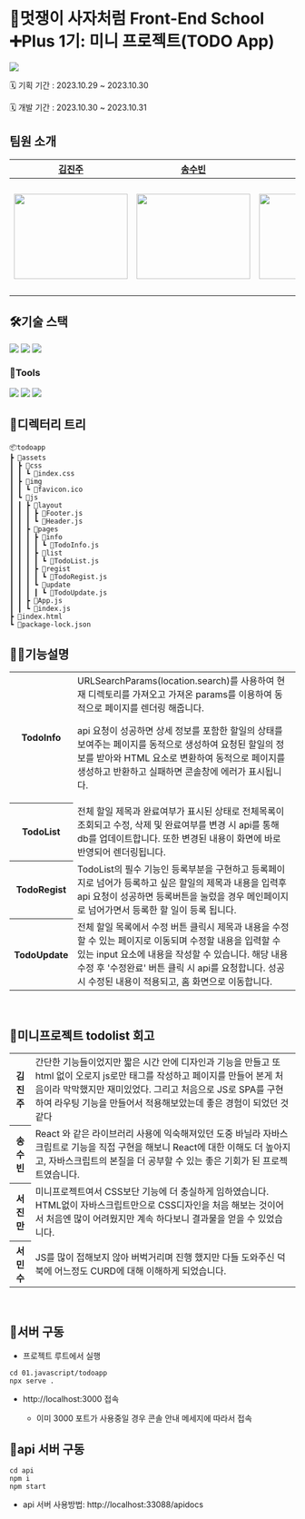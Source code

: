 # 🦁멋쟁이 사자처럼 Front-End School ➕Plus 1기: 미니 프로젝트(TODO App)

 <img width="full" src="https://github.com/pearlKinn/webcafe/assets/83470333/f4028e25-dad3-4ab7-941a-a19686bfc8dd" />

🗓️ 기획 기간 : 2023.10.29 ~ 2023.10.30

🗓️ 개발 기간 : 2023.10.30 ~ 2023.10.31

## 팀원 소개

|                                                                                                 [김진주](https://github.com/pearlKinn)                                                                                                  |                                                                                            [송수빈](https://github.com/ssb1565b)                                                                                             |                                                  [서진만](https://github.com/seojinman)                                                   |                                                                                                             [서민수](https://github.com/TocDX)                                                                                                             |
| :-------------------------------------------------------------------------------------------------------------------------------------------------------------------------------------------------------------------------------------: | :--------------------------------------------------------------------------------------------------------------------------------------------------------------------------------------------------------------------------: | :---------------------------------------------------------------------------------------------------------------------------------------: | :--------------------------------------------------------------------------------------------------------------------------------------------------------------------------------------------------------------------------------------------------------: |
| <img width="200" height="150" src="https://cdn.discordapp.com/attachments/1164071632160182347/1168469320393822208/a255f7770b98d619.png?ex=6551e0db&is=653f6bdb&hm=4eb518878b76733f02794269a4a06dff14027664af797a0964c81cb040ee5ee0&" /> | <img width="200" height="150" src="https://cdn.discordapp.com/attachments/1164071632160182347/1168471399321583737/image.png?ex=6551e2ca&is=653f6dca&hm=1b1d13c4280cef96fc284ec3aaef3f24abc278c03ef780e99ee1483721f5366b&" /> | <img width="200" height="150" src="https://github.com/FRONTENDSCHOOL6/ready-act/assets/117728530/31348309-ad72-439f-9420-e4d7f26f8673" /> | <img width="200" height="200" src="https://cdn.discordapp.com/attachments/1164071632160182347/1168468095539626024/KakaoTalk_Image_2023-10-30-17-34-56.png?ex=6551dfb7&is=653f6ab7&hm=af2424b0a86a5d48f4742fb1e68fc1374d1473f864b6de9553596a8b188e74b0&" /> |

## 🛠️기술 스택

 <img src="https://img.shields.io/badge/html5-E34F26?style=for-the-badge&logo=html5&logoColor=white">
 <img src="https://img.shields.io/badge/css-1572B6?style=for-the-badge&logo=css3&logoColor=white">
 <img src="https://img.shields.io/badge/javascript-F7DF1E?style=for-the-badge&logo=javascript&logoColor=black">  
<br/>

### 🧰Tools

<img src="https://img.shields.io/badge/Visual_Studio-5C2D91?style=for-the-badge&logo=visual%20studio&logoColor=white">
  <img src="https://img.shields.io/badge/git-F05032?style=for-the-badge&logo=git&logoColor=white">
<img src="https://img.shields.io/badge/github-181717?style=for-the-badge&logo=github&logoColor=white">

## 📁디렉터리 트리

```
📦todoapp
┣ 📂assets
┃ ┣ 📂css
┃ ┃ ┗ 📜index.css
┃ ┣ 📂img
┃ ┃ ┗ 📜favicon.ico
┃ ┗ 📂js
┃ ┃ ┣ 📂layout
┃ ┃ ┃ ┣ 📜Footer.js
┃ ┃ ┃ ┗ 📜Header.js
┃ ┃ ┣ 📂pages
┃ ┃ ┃ ┣ 📂info
┃ ┃ ┃ ┃ ┗ 📜TodoInfo.js
┃ ┃ ┃ ┣ 📂list
┃ ┃ ┃ ┃ ┗ 📜TodoList.js
┃ ┃ ┃ ┣ 📂regist
┃ ┃ ┃ ┃ ┗ 📜TodoRegist.js
┃ ┃ ┃ ┗ 📂update
┃ ┃ ┃ ┃ ┗ 📜TodoUpdate.js
┃ ┃ ┣ 📜App.js
┃ ┃ ┗ 📜index.js
┣ 📜index.html
┗ 📜package-lock.json
```

## 👩‍💻기능설명

 <table>
  <tr>
    <th>TodoInfo</th>
    <td>URLSearchParams(location.search)를 사용하여 현재 디렉토리를 가져오고 가져온 params를 이용하여 동적으로 페이지를 렌더링 해줍니다.

api 요청이 성공하면 상세 정보를 포함한 할일의 상태를 보여주는 페이지를 동적으로 생성하여
요청된 할일의 정보를 받아와 HTML 요소로 변환하여 동적으로 페이지를 생성하고 반환하고
실패하면 콘솔창에 에러가 표시됩니다.</td>

</tr>
<tr>
<th>TodoList</th>
<td>전체 할일 제목과 완료여부가 표시된 상태로 전체목록이 조회되고 수정, 삭제 및 완료여부를 변경 시 api를 통해 db를 업데이트합니다. 또한 변경된 내용이 화면에 바로 반영되어 렌더링됩니다. </td>
</tr>
<str>
<th>TodoRegist</th>
<td>TodoList의 필수 기능인 등록부분을 구현하고 등록페이지로 넘어가 등록하고 싶은 할일의 제목과 내용을 입력후 api 요청이 성공하면 등록버튼을 눌렀을 경우 메인페이지로 넘어가면서 등록한 할 일이 등록 됩니다. </td>
</str>

<tr>
    <th>TodoUpdate</th>  
    <td>전체 할일 목록에서 수정 버튼 클릭시 제목과 내용을 수정할 수 있는 페이지로 이동되며 수정할 내용을 입력할 수 있는 input 요소에 내용을 작성할 수 있습니다. 해당 내용 수정 후 '수정완료' 버튼 클릭 시 api를 요청합니다. 성공시 수정된 내용이 적용되고, 홈 화면으로 이동합니다. </td>

  </tr>
  </table>
<br>

## 🙊미니프로젝트 todolist 회고

 <table>
  <tr>
    <th>김진주</th>
    <td>간단한 기능들이었지만 짧은 시간 안에 디자인과 기능을 만들고 
또 html 없이 오로지 js로만 태그를 작성하고 페이지를 만들어 본게 처음이라 막막했지만 재미있었다.
그리고 처음으로 JS로 SPA를 구현하여 라우팅 기능을 만들어서 적용해보았는데 좋은 경험이 되었던 것 같다</td>
    </tr>
      <tr>
    <th>송수빈</th>
     <td>React 와 같은 라이브러리 사용에 익숙해져있던 도중 바닐라 자바스크립트로 기능을 직접 구현을 해보니 React에 대한 이해도 더 높아지고, 자바스크립트의 본질을 더 공부할 수 있는 좋은 기회가 된 프로젝트였습니다. </td>
      </tr>
   <str>
    <th>서진만</th>
     <td>미니프로젝트여서 CSS보단 기능에 더 충실하게 임하였습니다. HTML없이 자바스크립트만으로 CSS디자인을 처음 해보는 것이어서 처음엔 많이 어려웠지만 계속 하다보니 결과물을 얻을 수 있었습니다.</td>
      </str>
<tr>
    <th>서민수</th>  
    <td>JS를 많이 접해보지 않아 버벅거리며 진행 했지만 다들 도와주신 덕북에 어느정도 CURD에 대해 이해하게 되었습니다.</td>

  </tr>
  </table>
<br>

## 👀서버 구동

- 프로젝트 루트에서 실행
<!-- * -s 옵션: 라우터를 추가할 경우 클라이언트가 요청한 모든 URL에 대해서 index.html을 응답하도록 설정 -->

```
cd 01.javascript/todoapp
npx serve .
```

<!-- * -s 옵션: 라우터를 추가할 경우 클라이언트가 요청한 모든 URL에 대해서 index.html을 응답하도록 설정
```
cd 01.javascript
npx serve -s .
``` -->

- http://localhost:3000 접속

  - 이미 3000 포트가 사용중일 경우 콘솔 안내 메세지에 따라서 접속

## 👀api 서버 구동

```
cd api
npm i
npm start
```

- api 서버 사용방법: http://localhost:33088/apidocs
